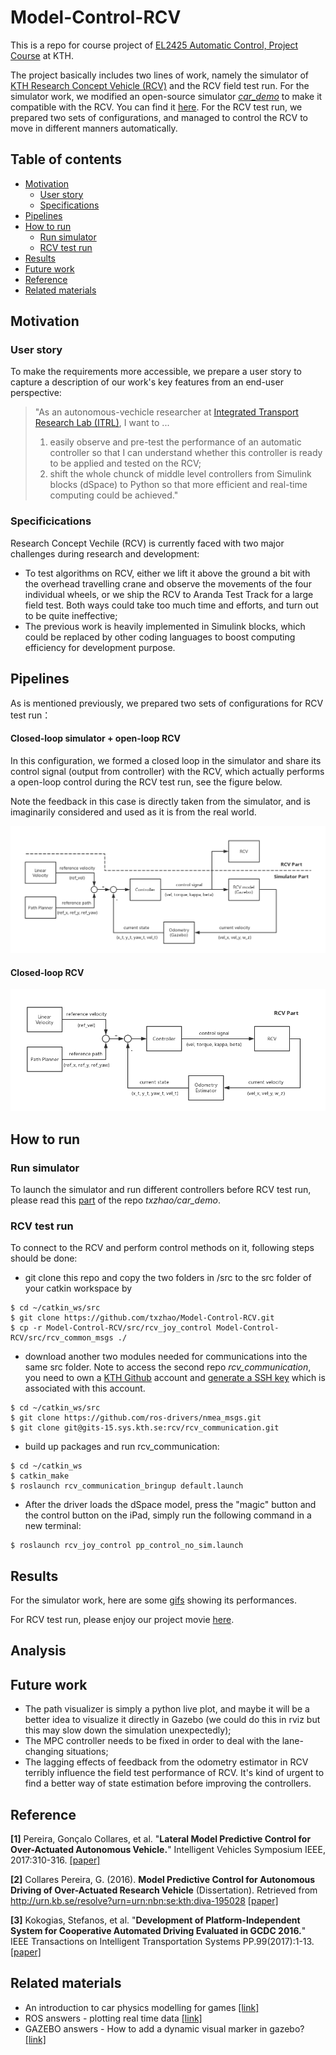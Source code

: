 # Model-Control-RCV

This is a repo for course project of [EL2425 Automatic Control, Project Course](https://www.kth.se/social/course/EL2425/) at KTH. 

The project basically includes two lines of work, namely the simulator of [KTH Research Concept Vehicle (RCV)](https://www.itrl.kth.se/research/itrl-labs/rcv-1.476469) and the RCV field test run. For the simulator work, we modified an open-source simulator [*car_demo*](https://github.com/osrf/car_demo) to make it compatible with the RCV. You can find it [here](https://github.com/txzhao/car_demo). For the RCV test run, we prepared two sets of configurations, and managed to control the RCV to move in different manners automatically.

## Table of contents

- [Motivation](https://github.com/txzhao/Model-Control-RCV#motivation)
	- [User story](https://github.com/txzhao/Model-Control-RCV#user-story)
	- [Specifications](https://github.com/txzhao/Model-Control-RCV#specificications)
- [Pipelines](https://github.com/txzhao/Model-Control-RCV#pipelines)
- [How to run](https://github.com/txzhao/Model-Control-RCV#how-to-run)
	- [Run simulator](https://github.com/txzhao/Model-Control-RCV#run-simulator)
	- [RCV test run](https://github.com/txzhao/Model-Control-RCV#rcv-test-run)
- [Results](https://github.com/txzhao/Model-Control-RCV#results)
- [Future work](https://github.com/txzhao/Model-Control-RCV#future-work)
- [Reference](https://github.com/txzhao/Model-Control-RCV#reference)
- [Related materials](https://github.com/txzhao/Model-Control-RCV#related-materials)

## Motivation

### User story

To make the requirements more accessible, we prepare a user story to capture a description of our work's key features from an end-user perspective:

> "As an autonomous-vechicle researcher at [Integrated Transport Research Lab (ITRL)](https://www.itrl.kth.se/), I want to ...
>   1. easily observe and pre-test the performance of an automatic controller so that I can understand whether this controller is ready to be applied and tested on the RCV;
>   2. shift the whole chunck of middle level controllers from Simulink blocks (dSpace) to Python so that more efficient and real-time computing could be achieved."

### Specificications

Research Concept Vechile (RCV) is currently faced with two major challenges during research and development:

- To test algorithms on RCV, either we lift it above the ground a bit with the overhead travelling crane and observe the movements of the four individual wheels, or we ship the RCV to Aranda Test Track for a large field test. Both ways could take too much time and efforts, and turn out to be quite ineffective;
- The previous work is heavily implemented in Simulink blocks, which could be replaced by other coding languages to boost computing efficiency for development purpose.

## Pipelines

As is mentioned previously, we prepared two sets of configurations for RCV test run：

#### Closed-loop simulator + open-loop RCV

In this configuration, we formed a closed loop in the simulator and share its control signal (output from controller) with the RCV, which actually performs a open-loop control during the RCV test run, see the figure below. 

Note the feedback in this case is directly taken from the simulator, and is imaginarily considered and used as it is from the real world.

![](https://github.com/txzhao/Model-Control-RCV/blob/master/pic/config_1.png)

#### Closed-loop RCV



![](https://github.com/txzhao/Model-Control-RCV/blob/master/pic/config_2.png)

## How to run

### Run simulator

To launch the simulator and run different controllers before RCV test run, please read this [part](https://github.com/txzhao/car_demo#how-to-run) of the repo *txzhao/car_demo*.

### RCV test run

To connect to the RCV and perform control methods on it, following steps should be done:

- git clone this repo and copy the two folders in /src to the src folder of your catkin workspace by
```
$ cd ~/catkin_ws/src
$ git clone https://github.com/txzhao/Model-Control-RCV.git
$ cp -r Model-Control-RCV/src/rcv_joy_control Model-Control-RCV/src/rcv_common_msgs ./
```
- download another two modules needed for communications into the same src folder. Note to access the second repo *rcv_communication*, you need to own a [KTH Github](https://www.kth.se/en/student/kth-it-support/work-online/kth-github/kth-github-1.500062) account and [generate a SSH key](https://help.github.com/enterprise/2.11/user/articles/generating-a-new-ssh-key-and-adding-it-to-the-ssh-agent/) which is associated with this account.
```
$ cd ~/catkin_ws/src
$ git clone https://github.com/ros-drivers/nmea_msgs.git
$ git clone git@gits-15.sys.kth.se:rcv/rcv_communication.git
```

- build up packages and run rcv_communication:
```
$ cd ~/catkin_ws
$ catkin_make
$ roslaunch rcv_communication_bringup default.launch
```

- After the driver loads the dSpace model, press the "magic" button and the control button on the iPad, simply run the following command in a new terminal:
```
$ roslaunch rcv_joy_control pp_control_no_sim.launch
```

## Results

For the simulator work, here are some [gifs](https://github.com/txzhao/car_demo#results) showing its performances.

For RCV test run, please enjoy our project movie [here](https://www.youtube.com/watch?v=nw0xhZjIuw8).

## Analysis



## Future work

- The path visualizer is simply a python live plot, and maybe it will be a better idea to visualize it directly in Gazebo (we could do this in rviz but this may slow down the simulation unexpectedly);
- The MPC controller needs to be fixed in order to deal with the lane-changing situations;
- The lagging effects of feedback from the odometry estimator in RCV terribly influence the field test performance of RCV. It's kind of urgent to find a better way of state estimation before improving the controllers.

## Reference

**[1]** Pereira, Gonçalo Collares, et al. "**Lateral Model Predictive Control for Over-Actuated Autonomous Vehicle.**" Intelligent Vehicles Symposium IEEE, 2017:310-316. [[paper]](http://ieeexplore.ieee.org/document/7995737/)

**[2]** Collares Pereira, G. (2016). **Model Predictive Control for Autonomous Driving of Over-Actuated Research Vehicle** (Dissertation). Retrieved from http://urn.kb.se/resolve?urn=urn:nbn:se:kth:diva-195028 [[paper]](https://kth.diva-portal.org/smash/get/diva2:1043944/FULLTEXT01.pdf)

**[3]** Kokogias, Stefanos, et al. "**Development of Platform-Independent System for Cooperative Automated Driving Evaluated in GCDC 2016.**" IEEE Transactions on Intelligent Transportation Systems PP.99(2017):1-13. [[paper]](http://ieeexplore.ieee.org/document/7891914/)

## Related materials

- An introduction to car physics modelling for games [[link]](http://www.asawicki.info/Mirror/Car%20Physics%20for%20Games/Car%20Physics%20for%20Games.html)
- ROS answers - plotting real time data [[link]](https://answers.ros.org/question/264767/plotting-real-time-data/)
- GAZEBO answers - How to add a dynamic visual marker in gazebo? [[link]](http://answers.gazebosim.org/question/3383/how-to-add-a-dynamic-visual-marker-in-gazebo/#3394)

